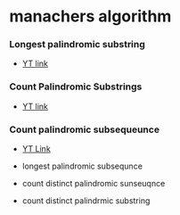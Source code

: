 # manachers algorithm

### __Longest palindromic substring__
- [YT link](https://www.youtube.com/watch?v=UflHuQj6MVA)

### __Count Palindromic Substrings__
- [YT link](https://www.youtube.com/watch?v=XmSOWnL6T_I)

### __Count palindromic subsequeunce__
- [YT Link](https://www.youtube.com/watch?v=YHSjvswCXC8)

- longest palindromic subsequnce
- count distinct palindromic sunseuqnce
- count distinct palindrmic substring
